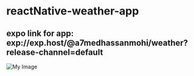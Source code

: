 # reactNative-weather-app
## expo link for app: exp://exp.host/@a7medhassanmohi/weather?release-channel=default
<img src="https://drive.google.com/file/d/1FDsHQX6N9SMMemT2AUwW_fHNp_-QEDoQ/view?usp=sharing" alt="My Image" />
